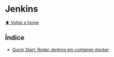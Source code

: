 # Jenkins

[:arrow_up: Voltar a home](https://github.com/Dirack/Estudos/tree/master#ferramentas-gerais)

## Índice

- [Quick Start: Rodar Jenkins em container docker](https://github.com/Dirack/Estudos/tree/master/docker/jenkins#rodar-o-jenkins-em-um-container-docker)
